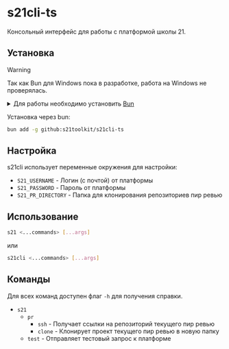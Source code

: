 # s21cli-ts

Консольный интерфейс для работы с платформой школы 21.

## Установка

> [!WARNING]  
> Так как Bun для Windows пока в разработке, работа на Windows не проверялась.

<details>

<summary>
Для работы необходимо установить <a href="https://bun.sh">Bun</a>
</summary>

```sh
curl -fsSL https://bun.sh/install | bash
```

</details>

Установка через bun:

```sh
bun add -g github:s21toolkit/s21cli-ts
```

## Настройка

s21cli использует переменные окружения для настройки:

- `S21_USERNAME` - Логин (с почтой) от платформы
- `S21_PASSWORD` - Пароль от платформы
- `S21_PR_DIRECTORY` - Папка для клонирования репозиториев пир ревью

## Использование

```sh
s21 <...commands> [...args]
```

или

```sh
s21cli <...commands> [...args]
```

## Команды

Для всех команд доступен флаг `-h` для получения справки.

- `s21`
  - `pr`
    - `ssh` - Получает ссылки на репозиторий текущего пир ревью
    - `clone` - Клонирует проект текущего пир ревью в новую папку
  - `test` - Отправляет тестовый запрос к платформе
